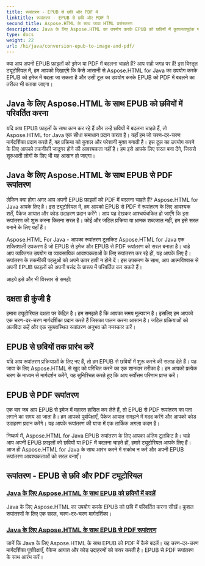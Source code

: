 ```yaml
---
title: रूपांतरण - EPUB से छवि और PDF में
linktitle: रूपांतरण - EPUB से छवि और PDF में
second_title: Aspose.HTML के साथ जावा HTML प्रसंस्करण
description: Java के लिए Aspose.HTML का उपयोग करके EPUB को छवियों में कुशलतापूर्वक परिवर्तित करें। यह चरण-दर-चरण मार्गदर्शिका प्रक्रिया को सरल बनाती है। EPUB को PDF में परिवर्तित करना भी सीखें।
type: docs
weight: 22
url: /hi/java/conversion-epub-to-image-and-pdf/
---
```

क्या आप अपनी EPUB फ़ाइलों को इमेज या PDF में बदलना चाहते हैं? आप सही जगह पर हैं! इस विस्तृत ट्यूटोरियल में, हम आपको दिखाएंगे कि कैसे आसानी से Aspose.HTML for Java का उपयोग करके EPUB को इमेज में बदला जा सकता है और उसी टूल का उपयोग करके EPUB को PDF में बदलने का तरीका भी बताया जाएगा। 

## Java के लिए Aspose.HTML के साथ EPUB को छवियों में परिवर्तित करना
यदि आप EPUB फ़ाइलों के साथ काम कर रहे हैं और उन्हें छवियों में बदलना चाहते हैं, तो Aspose.HTML for Java एक सीधा समाधान प्रदान करता है। यहाँ हम जो चरण-दर-चरण मार्गदर्शिका प्रदान करते हैं, वह प्रक्रिया को कुशल और परेशानी मुक्त बनाती है। इस टूल का उपयोग करने के लिए आपको तकनीकी जादूगर होने की आवश्यकता नहीं है। हम इसे आपके लिए सरल बना देंगे, जिससे शुरुआती लोगों के लिए भी यह आसान हो जाएगा।

## Java के लिए Aspose.HTML के साथ EPUB से PDF रूपांतरण
लेकिन क्या होगा अगर आप अपनी EPUB फ़ाइलों को PDF में बदलना चाहते हैं? Aspose.HTML for Java आपके लिए है। इस ट्यूटोरियल में, हम आपको EPUB से PDF में रूपांतरण के लिए आवश्यक शर्तें, पैकेज आयात और कोड उदाहरण प्रदान करेंगे। आप यह देखकर आश्चर्यचकित हो जाएँगे कि इस रूपांतरण को शुरू करना कितना सरल है। कोई और जटिल प्रक्रिया या भ्रामक शब्दजाल नहीं, हम इसे सरल बनाने के लिए यहाँ हैं।

Aspose.HTML For Java - आपका रूपांतरण टूलकिट
Aspose.HTML for Java एक शक्तिशाली उपकरण है जो EPUB से इमेज और EPUB से PDF रूपांतरण को सरल बनाता है। चाहे आप व्यक्तिगत उपयोग या व्यावसायिक आवश्यकताओं के लिए रूपांतरण कर रहे हों, यह आपके लिए है। रूपांतरण के तकनीकी पहलुओं को अपने ऊपर हावी न होने दें। इस उपकरण के साथ, आप आत्मविश्वास से अपनी EPUB फ़ाइलों को अपनी पसंद के प्रारूप में परिवर्तित कर सकते हैं। 

आइये इसे और भी विस्तार से समझें:

## दक्षता ही कुंजी है
हमारा ट्यूटोरियल दक्षता पर केंद्रित है। हम समझते हैं कि आपका समय मूल्यवान है। इसलिए हम आपको एक चरण-दर-चरण मार्गदर्शिका प्रदान करते हैं जिसका पालन करना आसान है। जटिल प्रक्रियाओं को अलविदा कहें और एक सुव्यवस्थित रूपांतरण अनुभव को नमस्कार करें।

## EPUB से छवियों तक प्रारंभ करें
यदि आप रूपांतरण प्रक्रियाओं के लिए नए हैं, तो हम EPUB से छवियों में शुरू करने की सलाह देते हैं। यह जावा के लिए Aspose.HTML से खुद को परिचित करने का एक शानदार तरीका है। हम आपको प्रत्येक चरण के माध्यम से मार्गदर्शन करेंगे, यह सुनिश्चित करते हुए कि आप सर्वोत्तम परिणाम प्राप्त करें।

## EPUB से PDF रूपांतरण
एक बार जब आप EPUB से इमेज में महारत हासिल कर लेते हैं, तो EPUB से PDF रूपांतरण का पता लगाने का समय आ जाता है। हम आपको पूर्वापेक्षाएँ, पैकेज आयात समझने में मदद करेंगे और आपको कोड उदाहरण प्रदान करेंगे। यह आपके रूपांतरण की यात्रा में एक तार्किक अगला कदम है।

निष्कर्ष में, Aspose.HTML for Java EPUB रूपांतरण के लिए आपका अंतिम टूलकिट है। चाहे आप अपनी EPUB फ़ाइलों को छवियों या PDF में बदलना चाहते हों, हमारे ट्यूटोरियल आपके लिए हैं। आज ही Aspose.HTML for Java के साथ आरंभ करने में संकोच न करें और अपनी EPUB रूपांतरण आवश्यकताओं को सरल बनाएँ।
## रूपांतरण - EPUB से छवि और PDF ट्यूटोरियल
### [Java के लिए Aspose.HTML के साथ EPUB को छवियों में बदलें](./convert-epub-to-image/)
Java के लिए Aspose.HTML का उपयोग करके EPUB को छवि में परिवर्तित करना सीखें। कुशल रूपांतरणों के लिए एक सरल, चरण-दर-चरण मार्गदर्शिका।
### [Java के लिए Aspose.HTML के साथ EPUB से PDF रूपांतरण](./convert-epub-to-pdf/)
जानें कि Java के लिए Aspose.HTML के साथ EPUB को PDF में कैसे बदलें। यह चरण-दर-चरण मार्गदर्शिका पूर्वापेक्षाएँ, पैकेज आयात और कोड उदाहरणों को कवर करती है। EPUB से PDF रूपांतरण के साथ आरंभ करें।
